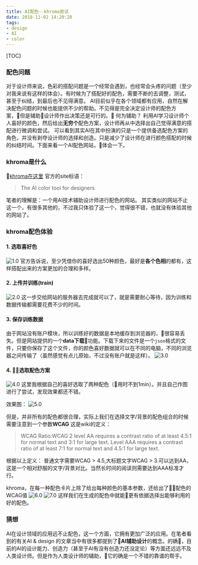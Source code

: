 ```yaml
---
title: AI配色--khroma尝试
date: 2018-11-02 14:20:28
tags:
- design
- AI
- color
---
```


[TOC]
### 配色问题
对于设计师来说，色彩的搭配问题是一个经常会遇到，也经常会头疼的问题（至少对我来说有这样的体会）。有时候为了搭配好的配色，需要不断的去调整，测试，甚至于纠结，到最后也不见得满意。
AI目前似乎在各个领域都有应用，自然在解决配色问题的时候也能提供不少的帮助。不见得是完全决定设计师的配色方案，但是辅助设计师作出决策还是可行的。
何为辅助？
利用AI学习设计师个人喜好的颜色，然后给出**无穷个**配色方案，设计师再从中选择出自己觉得满意的搭配进行微调和尝试。
可以看到其实AI在其中扮演的只是一个提供备选配色方案的角色，并没有剥夺设计师的选择和创造。只是减少了设计师在进行颜色搭配的时候的纠结时间。下面来看一个AI配色网站，体会一下。

### khroma是什么
[khroma在这里](http://khroma.co)
官方的site标语：

> The AI color tool for designers

笔者的理解是：一个用AI技术辅助设计师进行配色的网站。
其实类似的网站不止这一个，有很多其他的，不过我只体验了这一个，觉得很不错，也就没有体验其他的网站了。

### khroma配色体验
#### 1. 选取喜好色
![1.0](AI配色-khroma尝试/1.0.png)
官方告诉说，至少凭借你的喜好选出50种颜色，最好是**各个色相**的都有，这样搭配出来的方案更加的合理和多样。

#### 2. 上传并训练(train)
![2.0](AI配色-khroma尝试/2.0.png)
这一步交给网站的服务器去完成就可以了，就是需要耐心等待，因为训练和数据传输都需要花费不少的时间。

#### 3. 保存训练数据
由于网站没有账户模块，所以训练好的数据是本地缓存到浏览器的，很容易丢失。但是网站提供的一个**data下载**功能。下载下来的文件是一个`json`格式的文件，只要你保存了这个文件，你的颜色喜好数据就可以在不同的电脑，不同的浏览器之间传输了（虽然感觉有点儿原始，不过没有账户就是这样）。
![3.0](AI配色-khroma尝试/3.0.png)

#### 4. 选取配色方案
![4.0](AI配色-khroma尝试/4.0.png)
这里我根据自己的喜好选取了两种配色（用时不到1min）。并且自己作图进行了尝试，发现效果都还不错。

效果图：
![5.0](AI配色-khroma尝试/5.0.png)

但是，并非所有的配色都很合理，实际上我们在选择文字/背景的配色组合的时候需要注意到一个参数**WCAG**
这是wiki的定义：
> WCAG Ratio:WCAG 2 level AA requires a contrast ratio of at least 4.5:1 for normal text and 3:1 for large text. Level AAA requires a contrast ratio of at least 7:1 for normal text and 4.5:1 for large text.

根据以上定义：
普通文字需要WCAG > 4.5,大标题文字WCAG > 3.可以达到AA，这是一个相对舒服的文字/背景对比。当然长时间的阅读则需要达到AAA标准才行。

khroma，在每一种配色卡片上除了给出每种颜色的基本参数，还给出了配色的WCAG值
![6.0](AI配色-khroma尝试/6.0.png)
![7.0](AI配色-khroma尝试/7.0.png)
这样我们在生成的配色中就能更有依据选择出能够利用的好的配色。

### 猜想
AI在设计领域的应用远不止配色，这一个方面，它拥有更加广泛的应用。在笔者看到的有关AI & design 的文章当中有很多都提到了**AI辅助设计**的概念。的确，目前的AI的设计能力、创造力（甚至于AI有没有创造力还没定论）等方面还远远不及人类设计师。但是作为人类设计师的辅助，它的确是一个不错的靠谱的帮手。